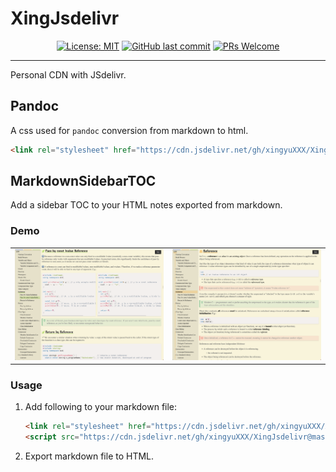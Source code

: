 # XingJsdelivr

<div align="center">

[![License: MIT](https://img.shields.io/badge/License-MIT-yellow.svg)](https://opensource.org/licenses/MIT)
[![GitHub last commit](https://img.shields.io/github/last-commit/xingyuXXX/MarkdownSidebarTOC)](https://github.com/xingyuXXX/MarkdownSidebarTOC/commits/main)
[![PRs Welcome](https://img.shields.io/badge/PRs-welcome-brightgreen.svg)](https://makeapullrequest.com)

</div>

---

Personal CDN with JSdelivr.

## Pandoc

A css used for `pandoc` conversion from markdown to html.

```html
<link rel="stylesheet" href="https://cdn.jsdelivr.net/gh/xingyuXXX/XingJsdelivr@master/Pandoc/pandoc.css" />
```

## MarkdownSidebarTOC

Add a sidebar TOC to your HTML notes exported from markdown.

### Demo

<table>
  <tr>
    <td><img src="./MarkdownSidebarTOC/Snipaste_2025-02-09_13-45-15.png" alt="demo1" /></td>
    <td><img src="./MarkdownSidebarTOC/Snipaste_2025-02-09_13-45-55.png" alt="demo2" /></td>
  </tr>
</table>

### Usage

1. Add following to your markdown file:

   ```html
   <link rel="stylesheet" href="https://cdn.jsdelivr.net/gh/xingyuXXX/XingJsdelivr@master/MarkdownSidebarTOC/sidebar.css" />
   <script src="https://cdn.jsdelivr.net/gh/xingyuXXX/XingJsdelivr@master/MarkdownSidebarTOC/sidebar.js"></script>
   ```

2. Export markdown file to HTML.
